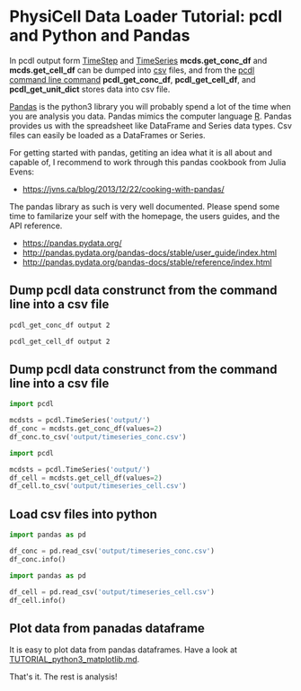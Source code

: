 # PhysiCell Data Loader Tutorial: pcdl and Python and Pandas

In pcdl output form
[TimeStep](https://github.com/elmbeech/physicelldataloader/blob/master/man/TUTORIAL_python3_timestep.md)
and [TimeSeries](https://github.com/elmbeech/physicelldataloader/blob/master/man/TUTORIAL_python3_timeseries.md)
**mcds.get_conc_df** and **mcds.get_cell_df** can be dumped into [csv](https://en.wikipedia.org/wiki/Comma-separated_values) files,
and from the [pcdl command line command](https://github.com/elmbeech/physicelldataloader/blob/master/man/TUTORIAL_commandline.md)
**pcdl_get_conc_df**, **pcdl_get_cell_df**, and **pcdl_get_unit_dict** stores data into csv file.

[Pandas](https://pandas.pydata.org/) is the python3 library you will probably spend a lot of the time when you are analysis you data.
Pandas mimics the computer language [R](https://en.wikipedia.org/wiki/R_(programming_language)).
Pandas provides us with the spreadsheet like DataFrame and Series data types.
Csv files can easily be loaded as a DataFrames or Series.

For getting started with pandas, getiting an idea what it is all about and capable of,
I recommend to work through this pandas cookbook from Julia Evens:
+ https://jvns.ca/blog/2013/12/22/cooking-with-pandas/

The pandas library as such is very well documented.
Please spend some time to familarize your self with the homepage, the users guides, and the API reference.
+ https://pandas.pydata.org/
+ http://pandas.pydata.org/pandas-docs/stable/user_guide/index.html
+ http://pandas.pydata.org/pandas-docs/stable/reference/index.html


## Dump pcdl data construnct from the command line into a csv file

```bash
pcdl_get_conc_df output 2
```
```bash
pcdl_get_cell_df output 2
```


## Dump pcdl data construnct from the command line into a csv file

```python
import pcdl

mcdsts = pcdl.TimeSeries('output/')
df_conc = mcdsts.get_conc_df(values=2)
df_conc.to_csv('output/timeseries_conc.csv')
```
```python
import pcdl

mcdsts = pcdl.TimeSeries('output/')
df_cell = mcdsts.get_cell_df(values=2)
df_cell.to_csv('output/timeseries_cell.csv')
```


## Load csv files into python

```python
import pandas as pd

df_conc = pd.read_csv('output/timeseries_conc.csv')
df_conc.info()
```

```python
import pandas as pd

df_cell = pd.read_csv('output/timeseries_cell.csv')
df_cell.info()
```

## Plot data from panadas dataframe

It is easy  to plot data from pandas dataframes.
Have a look at [TUTORIAL_python3_matplotlib.md](https://github.com/elmbeech/physicelldataloader/blob/master/man/TUTORIAL_python3_matplotlib.md).

That's it. The rest is analysis!
